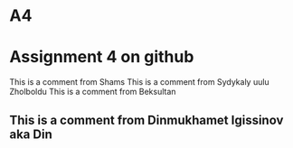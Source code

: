 # A4
# Assignment 4 on github
This is a comment from Shams
This is a comment from Sydykaly uulu Zholboldu
This is a comment from Beksultan
## This is a comment from Dinmukhamet Igissinov aka Din
